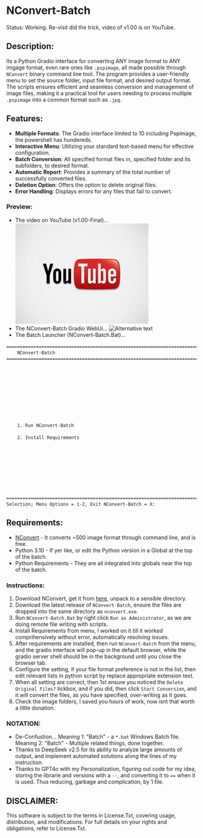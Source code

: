 # NConvert-Batch
Status: Working. Re-visit did the trick, video of v1.00 is on YouTube.

## Description:
Its a Python Gradio interface for converting ANY image format to ANY imgage format, even rare ones like `.pspimage`, all made possible through `NConvert` binary command line tool. The program provides a user-friendly menu to set the source folder, input file format, and desired output format. The scripts ensures efficient and seamless conversion and management of image files, making it a practical tool for users needing to process multiple `.pspimage` into a common format such as `.jpg`.

## Features:
- **Multiple Formats**: The Gradio interface limited to 10 including Pspimage, the powershell has hundereds. 
- **Interactive Menu**: Utilizing your standard text-based menu for effective configuration.
- **Batch Conversion**: All specified format files in, specified folder and its subfolders, to desired format.
- **Automatic Report**: Provides a summary of the total number of successfully converted files.
- **Deletion Option**: Offers the option to delete original files.
- **Error Handling**: Displays errors for any files that fail to convert.

### Preview:
- The video on YouTube (v1.00-Final)...
<br>[![NConvert-Batch on YouTube](./media/you_tube.jpg)](https://www.youtube.com/watch?v=ECydHjJ04U4)
- The NConvert-Batch Gradio WebUi...
![Alternative text](https://github.com/wiseman-timelord/NConvertBatch/blob/main/media/gradio_interface.jpg)
- The Batch Launcher (NConvert-Batch.Bat)...
```
========================================================================================================================
    NConvert-Batch
========================================================================================================================










    1. Run NConvert-Batch

    2. Install Requirements









========================================================================================================================
Selection; Menu Options = 1-2, Exit NConvert-Batch = X:
```

## Requirements:
- [NConvert](https://www.xnview.com/en/nconvert) - It converts ~500 image format through command line, and is free.
- Python 3.10 - If yer like, or edit the Python version in a Global at the top of the batch.
- Python Requirements - They are all integrated into globals near the top of the batch.

### Instructions:
1. Download NConvert, get it from [here](https://www.xnview.com/en/nconvert/#downloads), unpack to a sensible directory.
2. Download the latest release of `NConvert-Batch`, ensure the files are dropped into the same directory as `nconvert.exe`.
3. Run `NConvert-Batch.Bat` by right click `Run as Administrator`, as we are doing remote file writing with scripts.
4. Install Requirements from menu, I worked on it till it worked comprihensively without error, automatically resolving issues. 
5. After requirements are installed, then run `NConvert-Batch` from the menu, and the gradio interface will pop-up in the default browser, while the gradio server shell should be in the background until you close the browser tab. 
6. Configure the setting, if your file format preference is not in the list, then edit relevant lists in python script by replace appropriate extension text.
7. When all setting are correct, then 1st ensure you noticed the `Delete Original Files?` tickbox, and if you did, then click `Start Conversion`, and it will convert the files, as  you have specified, over-writing as it goes.
8. Check the image folders, I saved you hours of work, now isnt that worth a little donation.

### NOTATION:
- De-Confustion... Meaning 1: "Batch" - a `*.bat` Windows Batch file. Meaning 2: "Batch" - Multiple related things, done together. 
- Thanks to DeepSeek v2.5 for its ability to analyze large amounts of output, and implement automated solutions along the lines of my instruction. 
- Thanks to GPT4o with my Personalization, figuring out code for my idea, storing the librarie and versions with a `--`, and converting it to `==` when it is used. Thus reducing, garbage and complication, by 1 file.

## DISCLAIMER:
This software is subject to the terms in License.Txt, covering usage, distribution, and modifications. For full details on your rights and obligations, refer to License.Txt.
